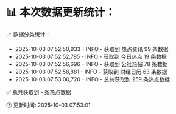 📊 本次数据更新统计：
==========================

📈 数据分类统计：
- 2025-10-03 07:52:50,933 - INFO - 获取到 热点资讯 99 条数据
- 2025-10-03 07:52:52,785 - INFO - 获取到 今日热点 19 条数据
- 2025-10-03 07:52:56,696 - INFO - 获取到 公社热帖 78 条数据
- 2025-10-03 07:52:58,881 - INFO - 获取到 财经日历 63 条数据
- 2025-10-03 07:53:00,720 - INFO - 总共获取到 259 条热点数据

✅ 总共获取到 - 条热点数据

🕐 更新时间: 2025-10-03 07:53:01
